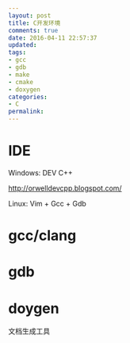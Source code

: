 ```yaml
---
layout: post
title: C开发环境
comments: true
date: 2016-04-11 22:57:37
updated:
tags:
- gcc
- gdb
- make
- cmake
- doxygen
categories:
- C
permalink:
---
```


# IDE

Windows: DEV C++

<http://orwelldevcpp.blogspot.com/>

Linux: Vim + Gcc + Gdb

# gcc/clang

# gdb

# doygen

文档生成工具
